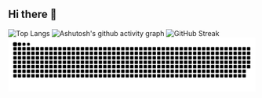 ## Hi there 👋

![Top Langs](https://github-readme-stats.vercel.app/api/top-langs/?username=SuYLing)
![Ashutosh's github activity graph](https://github-readme-activity-graph.vercel.app/graph?username=SuYLing)
![GitHub Streak](https://streak-stats.demolab.com/?user=SuYLing)
<picture>
  <source media="(prefers-color-scheme: dark)" srcset="https://raw.githubusercontent.com/SuYLing/SuYLing/output/github-contribution-grid-snake-dark.svg">
  <source media="(prefers-color-scheme: light)" srcset="https://raw.githubusercontent.com/SuYLing/SuYLing/output/github-contribution-grid-snake.svg">
  <img alt="github contribution grid snake animation" src="https://raw.githubusercontent.com/SuYLing/SuYLing/output/github-contribution-grid-snake.svg">
</picture>
